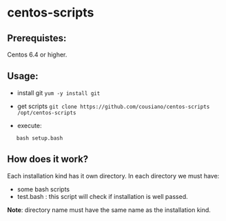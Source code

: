 centos-scripts
==============

Prerequistes:
-------------

Centos 6.4 or higher.

Usage:
------

- install git
`yum -y install git`

- get scripts
`git clone https://github.com/cousiano/centos-scripts /opt/centos-scripts`

- execute:
```cd /opt/centos-scripts
   bash setup.bash
```

How does it work?
----------------

Each installation kind has it own directory.
In each directory we must have:
- some bash scripts
- test.bash : this script will check if installation is well passed.

**Note**: directory name must have the same name as the installation kind. 
